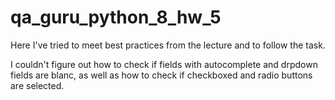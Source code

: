 # qa_guru_python_8_hw_5

Here I've tried to meet best practices from the lecture and to follow the task.

I couldn't figure out how to check if fields with autocomplete and drpdown fields are blanc, as well as how to check if checkboxed and radio buttons are selected.

